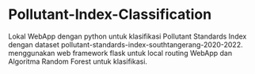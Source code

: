 # Pollutant-Index-Classification
Lokal WebApp dengan python untuk klasifikasi Pollutant Standards Index dengan dataset pollutant-standards-index-southtangerang-2020-2022. menggunakan web framework flask untuk local routing WebApp dan Algoritma Random Forest untuk klasifikasi.

